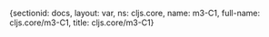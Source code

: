 {sectionid: docs, layout: var, ns: cljs.core, name: m3-C1, full-name: cljs.core/m3-C1,
  title: cljs.core/m3-C1}
